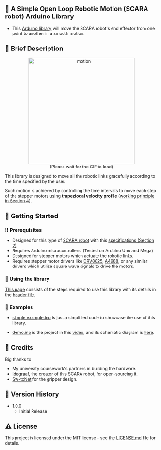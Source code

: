 ## :star2: A Simple Open Loop Robotic Motion (SCARA robot) Arduino Library

* This [Arduino library](RobotMotion%20Library) will move the SCARA robot's end effector from one point to another in a smooth motion.

## :robot: Brief Description

<div align="center"><img src="Demo/motion.gif" alt="motion" width="350" height="auto" class="center"></div>

<div align="center">(Please wait for the GIF to load)</div>

This library is designed to move all the robotic links gracefully according to the time specified by the user.

Such motion is achieved by controlling the time intervals to move each step of the stepper motors using **trapeziodal velocity profile** ([working principle in Section 4](Documentation/Working%20Principle.pdf)).

## 	:toolbox: Getting Started

### :bangbang: Prerequisites

* Designed for this type of [SCARA robot](https://www.thingiverse.com/thing:1241491) with this [specifications (Section 2)](https://github.com/CK-Explorer/A-Simple-Open-Loop-Robotic-Motion--SCARA-robot--Library/blob/main/Documentation/Working%20Principle.pdf).
* Requires Arduino microcontrollers. (Tested on Arduino Uno and Mega)
* Designed for stepper motors which actuate the robotic links.
* Requires stepper motor drivers like [DRV8825](https://www.pololu.com/product/2133), [A4988](https://www.pololu.com/product/1182), or any similar drivers which utilize square wave signals to drive the motors.

### :running: Using the library

[This page](Brief%20explanation.md)  consists of the steps required to use this library with its details in the [header file](RobotMotion%20Library/RobotMotion.h).

### :test_tube: Examples

* [simple example.ino](Examples/simple%20example.ino) is just a simplified code to showcase the use of this library.

* [demo.ino](Examples/demo.ino) is the project in this [video](https://youtu.be/1WI9T8hou2I), and its schematic diagram is [here](Schematic/schematic.png).

## :gem: Credits

Big thanks to 
* My university coursework's partners in building the hardware.
* [Idegraaf](https://www.thingiverse.com/idegraaf/designs), the creator of this SCARA robot, for open-sourcing it.
* [Sw-tcNet](https://www.youtube.com/watch?v=Z4vRkZ8kcTU) for the gripper design.

## :scroll: Version History

* 1.0.0
    * Initial Release

## :warning: License

This project is licensed under the MIT license - see the [LICENSE.md](LICENSE.md) file for details.
